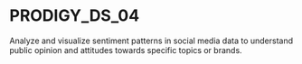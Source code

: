 # PRODIGY_DS_04


Analyze and visualize sentiment patterns in social media data to understand public opinion and attitudes towards specific topics or brands.
